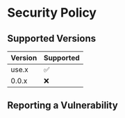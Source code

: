 # Security Policy

## Supported Versions

| Version | Supported          |
| ------- | ------------------ |
| use.x   | :white_check_mark: |
| 0.0.x   | :x:                |

## Reporting a Vulnerability
